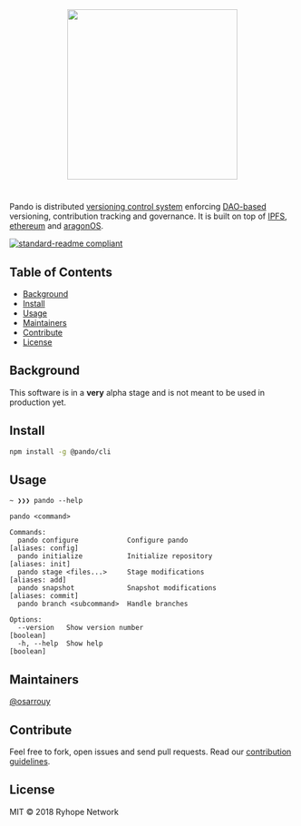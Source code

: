 <div align="center">
  <img align="center" src="https://github.com/wespr/pando/blob/master/visuals/logo.png" height="300px" />
  <h1></h1>
</div>

Pando is distributed [versioning control system](https://en.wikipedia.org/wiki/Version_control) enforcing [DAO-based](https://en.wikipedia.org/wiki/Decentralized_autonomous_organization) versioning, contribution tracking and governance. It is built on top of [IPFS](https://ipfs.io), [ethereum](https://ethereum.org) and [aragonOS](https://aragon.on/ose).

[![standard-readme compliant](https://img.shields.io/badge/standard--readme-OK-green.svg?style=flat-square)](https://github.com/RichardLitt/standard-readme)

## Table of Contents

- [Background](#background)
- [Install](#install)
- [Usage](#usage)
- [Maintainers](#maintainers)
- [Contribute](#contribute)
- [License](#license)

## Background

This software is in a **very** alpha stage and is not meant to be used in production yet.

## Install

```zsh
npm install -g @pando/cli
```

## Usage

```
~ ❯❯❯ pando --help

pando <command>

Commands:
  pando configure            Configure pando                   [aliases: config]
  pando initialize           Initialize repository               [aliases: init]
  pando stage <files...>     Stage modifications                  [aliases: add]
  pando snapshot             Snapshot modifications            [aliases: commit]
  pando branch <subcommand>  Handle branches

Options:
  --version   Show version number                                      [boolean]
  -h, --help  Show help                                                [boolean]
```

## Maintainers

[@osarrouy](https://github.com/osarrouy)

## Contribute

Feel free to fork, open issues and send pull requests. Read our [contribution guidelines](https://github.com/wespr/pando/blob/master/github/CONTRIBUTING.md).

## License

MIT © 2018 Ryhope Network
